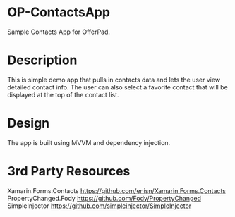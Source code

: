 # OP-ContactsApp
Sample Contacts App for OfferPad.

# Description
This is simple demo app that pulls in contacts data and lets the user view detailed contact info. The user can also select a favorite contact that will be displayed at the top of the contact list.

# Design
The app is built using MVVM and dependency injection.

# 3rd Party Resources
Xamarin.Forms.Contacts https://github.com/enisn/Xamarin.Forms.Contacts
PropertyChanged.Fody https://github.com/Fody/PropertyChanged
SimpleInjector https://github.com/simpleinjector/SimpleInjector

